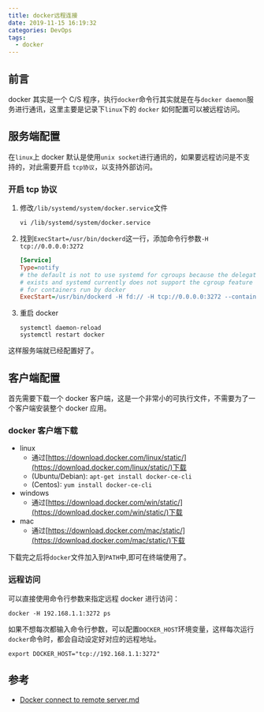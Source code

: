 ```yaml
---
title: docker远程连接
date: 2019-11-15 16:19:32
categories: DevOps
tags:
  - docker
---
```


## 前言

docker 其实是一个 C/S 程序，执行`docker`命令行其实就是在与`docker daemon`服务进行通讯，这里主要是记录下`linux`下的 `docker` 如何配置可以被远程访问。

## 服务端配置

在`linux`上 docker 默认是使用`unix socket`进行通讯的，如果要远程访问是不支持的，对此需要开启 `tcp协议`，以支持外部访问。

<!--more-->

### 开启 tcp 协议

1. 修改`/lib/systemd/system/docker.service`文件
   ```shell
   vi /lib/systemd/system/docker.service
   ```
2. 找到`ExecStart=/usr/bin/dockerd`这一行，添加命令行参数`-H tcp://0.0.0.0:3272`
   ```ini
   [Service]
   Type=notify
   # the default is not to use systemd for cgroups because the delegate issues still
   # exists and systemd currently does not support the cgroup feature set required
   # for containers run by docker
   ExecStart=/usr/bin/dockerd -H fd:// -H tcp://0.0.0.0:3272 --containerd=/run/containerd/containerd.sock
   ```
3. 重启 docker
   ```shell
   systemctl daemon-reload
   systemctl restart docker
   ```

这样服务端就已经配置好了。

## 客户端配置

首先需要下载一个 docker 客户端，这是一个非常小的可执行文件，不需要为了一个客户端安装整个 docker 应用。

### docker 客户端下载

- linux
  - 通过[https://download.docker.com/linux/static/](https://download.docker.com/linux/static/)下载
  - (Ubuntu/Debian): `apt-get install docker-ce-cli`
  - (Centos): `yum install docker-ce-cli`
- windows
  - 通过[https://download.docker.com/win/static/](https://download.docker.com/win/static/)下载
- mac
  - 通过[https://download.docker.com/mac/static/](https://download.docker.com/mac/static/)下载

下载完之后将`docker`文件加入到`PATH`中,即可在终端使用了。

### 远程访问

可以直接使用命令行参数来指定远程 docker 进行访问：

```shell
docker -H 192.168.1.1:3272 ps
```

如果不想每次都输入命令行参数，可以配置`DOCKER_HOST`环境变量，这样每次运行`docker`命令时，都会自动设定好对应的远程地址。

```shell
export DOCKER_HOST="tcp://192.168.1.1:3272"
```

## 参考

- [Docker connect to remote server.md](https://gist.github.com/kekru/4e6d49b4290a4eebc7b597c07eaf61f2)
